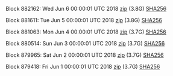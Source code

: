 Block 882162: Wed Jun  6 00:00:01 UTC 2018 [zip](https://dash-bootstrap.ams3.digitaloceanspaces.com/mainnet/2018-06-06/bootstrap.dat.zip) (3.8G) [SHA256](https://dash-bootstrap.ams3.digitaloceanspaces.com/mainnet/2018-06-06/sha256.txt)

Block 881611: Tue Jun  5 00:00:01 UTC 2018 [zip](https://dash-bootstrap.ams3.digitaloceanspaces.com/mainnet/2018-06-05/bootstrap.dat.zip) (3.8G) [SHA256](https://dash-bootstrap.ams3.digitaloceanspaces.com/mainnet/2018-06-05/sha256.txt)

Block 881063: Mon Jun  4 00:00:01 UTC 2018 [zip](https://dash-bootstrap.ams3.digitaloceanspaces.com/mainnet/2018-06-04/bootstrap.dat.zip) (3.7G) [SHA256](https://dash-bootstrap.ams3.digitaloceanspaces.com/mainnet/2018-06-04/sha256.txt)

Block 880514: Sun Jun  3 00:00:01 UTC 2018 [zip](https://dash-bootstrap.ams3.digitaloceanspaces.com/mainnet/2018-06-03/bootstrap.dat.zip) (3.7G) [SHA256](https://dash-bootstrap.ams3.digitaloceanspaces.com/mainnet/2018-06-03/sha256.txt)

Block 879965: Sat Jun  2 00:00:01 UTC 2018 [zip](https://dash-bootstrap.ams3.digitaloceanspaces.com/mainnet/2018-06-02/bootstrap.dat.zip) (3.7G) [SHA256](https://dash-bootstrap.ams3.digitaloceanspaces.com/mainnet/2018-06-02/sha256.txt)

Block 879418: Fri Jun  1 00:00:01 UTC 2018 [zip](https://dash-bootstrap.ams3.digitaloceanspaces.com/mainnet/2018-06-01/bootstrap.dat.zip) (3.7G) [SHA256](https://dash-bootstrap.ams3.digitaloceanspaces.com/mainnet/2018-06-01/sha256.txt)
